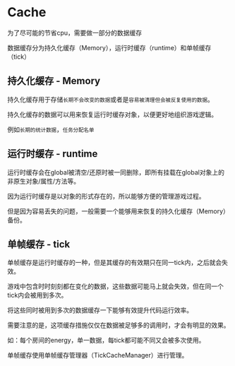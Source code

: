 # Cache

为了尽可能的节省cpu，需要做一部分的数据缓存

数据缓存分为持久化缓存（Memory），运行时缓存（runtime）和单帧缓存（tick）

## 持久化缓存 - Memory

持久化缓存用于存储`长期不会改变的数据`或者是`容易被清理但会被反复使用的数据`。

持久化缓存的数据可以用来恢复运行时缓存对象，以便更好地组织游戏逻辑。

例如`长期的统计数据`，`任务分配名单`

## 运行时缓存 - runtime

运行时缓存会在global被清空/还原时被一同删除，即所有挂载在global对象上的非原生对象/属性/方法等。

因为运行时缓存是以对象的形式存在的，所以能够方便的管理游戏过程。

但是因为容易丢失的问题，一般需要一个能够用来恢复的持久化缓存（Memory）备份。

## 单帧缓存 - tick

单帧缓存是运行时缓存的一种，但是其缓存的有效期只在同一tick内，之后就会失效。

游戏中包含时时刻刻都在变化的数据，这些数据可能马上就会失效，但在同一个tick内会被用到多次。

将这些同时被用到多次的数据缓存一下能够有效提升代码运行效率。

需要注意的是，这项缓存措施仅仅在数据被足够多的调用时，才会有明显的效果。

如：每个房间的energy，单一数据，每tick都可能不同又会被多次使用。

单帧缓存使用单帧缓存管理器（TickCacheManager）进行管理。

